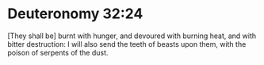 # Deuteronomy 32:24

[They shall be] burnt with hunger, and devoured with burning heat, and with bitter destruction: I will also send the teeth of beasts upon them, with the poison of serpents of the dust.